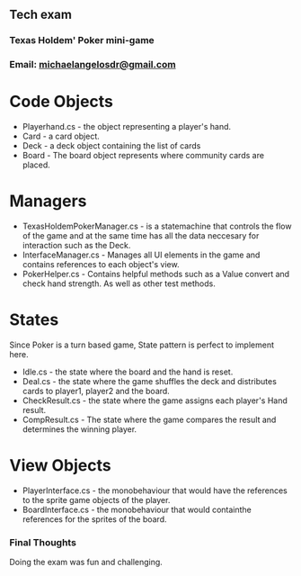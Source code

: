 ## Tech exam 
### Texas Holdem' Poker mini-game
### Email: michaelangelosdr@gmail.com

# Code Objects
 * Playerhand.cs - the object representing a player's hand. 
 * Card - a card object.
 * Deck - a deck object containing the list of cards
 * Board - The board object represents where community cards are placed.

# Managers
 * TexasHoldemPokerManager.cs - is a statemachine that controls the flow of the game and at the same time has all the data neccesary for interaction such as the Deck. 
 * InterfaceManager.cs - Manages all UI elements in the game and contains references to each object's view. 
 * PokerHelper.cs - Contains helpful methods such as a Value convert and check hand strength. As well as other test methods. 

# States
 Since Poker is a turn based game, State pattern is perfect to implement here. 
 * Idle.cs - the state where the board and the hand is reset. 
 * Deal.cs - the state where the game shuffles the deck and distributes cards to player1, player2 and the board.
 * CheckResult.cs - the state where the game assigns each player's Hand result. 
 * CompResult.cs - The state where the game compares the result and determines the winning player. 

# View Objects 
 * PlayerInterface.cs - the monobehaviour that would have the references to the sprite game objects of the player. 
 * BoardInterface.cs - the monobehaviour that would containthe references for the sprites of the board. 

### Final Thoughts 

Doing the exam was fun and challenging.  
